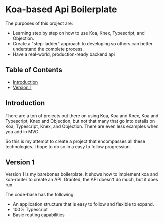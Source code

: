 Koa-based Api Boilerplate
=========================

The purposes of this project are:
- Learning step by step on how to use Koa, Knex, Typescript, and Objection.
- Create a "step-ladder" approach to developing so others can better understand the complete process.
- Have a real-world, production-ready backend api

## Table of Contents
- [Introduction](#introduction)
- [Version 1](#v1)

## Introduction
There are a ton of projects out there on using Koa, Koa and Knex, Koa and Typescript, Knex and Objection, but not that many that go into details on Koa, Typescript, Knex, and Objection.  There are even less examples when you add in MVC.  

So this is my attempt to create a project that encompasses all these technologies.  I hope to do so in a easy to follow progression. 

## Version 1
Version 1 is my barebones boilerplate.  It shows how to implement koa and koa-router to create an API.  Granted, the API doesn't do much, but it does run.  

The code-base has the following:
- An application structure that is easy to follow and flexible to expand.  
- 100% Typescript 
- Basic routing capabilities